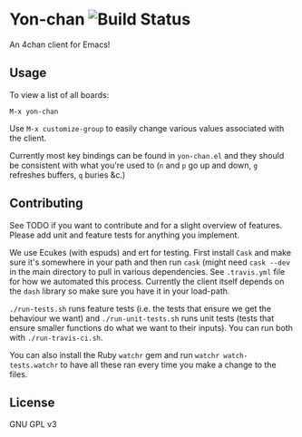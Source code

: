 Yon-chan ![Build Status](https://travis-ci.org/davexunit/yon-chan.png)
========

An 4chan client for Emacs!

Usage
-----

To view a list of all boards:

```
M-x yon-chan
```

Use `M-x customize-group` to easily change various values associated
with the client.

Currently most key bindings can be found in `yon-chan.el` and they
should be consistent with what you're used to (`n` and `p` go up and
down, `g` refreshes buffers, `q` buries &c.)


Contributing
-------------

See TODO if you want to contribute and for a slight overview of
features. Please add unit and feature tests for anything you
implement.

We use Ecukes (with espuds) and ert for testing. First install `Cask`
and make sure it's somewhere in your path and then run `cask` (might
need `cask --dev` in the main directory to pull in various
dependencies. See `.travis.yml` file for how we automated this
process. Currently the client itself depends on the `dash` library so
make sure you have it in your load-path.

`./run-tests.sh` runs feature tests (i.e. the tests that ensure we get
the behaviour we want) and `./run-unit-tests.sh` runs unit tests
(tests that ensure smaller functions do what we want to their inputs).
You can run both with `./run-travis-ci.sh`.

You can also install the Ruby `watchr` gem and run `watchr
watch-tests.watchr` to have all these ran every time you make a change
to the files.



License
-------

GNU GPL v3
